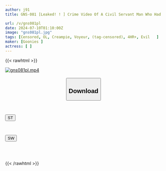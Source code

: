 ```yaml
---
author: j91
title: GNS-081 [Leaked! ! ] Crime Video Of A Civil Servant Man Who Had Sex With Dirty Office Ladies On Trains And Stations In The Station Public Toilet

url: /v/gns081pl
date: 2024-07-10T01:10:00Z
image: "gns081pl.jpg"
tags: [Censored, OL, Creampie, Voyeur, (tag-censored), 4HR+, Evil	]
maker: [Goonies ]
actress: [ ]
---
```



{{< rawhtml >}}

<div class="video" data-videoid="zXOwplPj7rsYwa1">
    <a href="javascript:;">
        <img src="/v/gns081pl/gns081pl.jpg" width="WIDTH" height="HEIGHT" alt="gns081pl.mp4" loading="lazy">
    </a>
</div>

<script type="text/javascript" src="https://j91.asia/asset/on-demand-st.js"></script>

<br>
  <link rel="stylesheet" href="https://j91.asia/asset/bs5.css">
  
  <center>
  <button class="btn btn-primary" type="button" data-bs-toggle="collapse" data-bs-target=".multi-collapse" aria-expanded="false" aria-controls="multiCollapseExample1 multiCollapseExample2"><h2>Download</h2></button></center>
</p>
<div class="row">
  <div class="col">
    <div class="collapse multi-collapse" id="multiCollapseExample1">
      <div class="card card-body">
	      	      <br>
<div class="buttons">  
<p><a href="/v/gns081pl/st.html" target="_blank"><button class="btn-hover color-3"><i class="fa fa-download"></i> ST</button></a></p></div>
    </div>
  </div>
</div>
  <div class="col">
    <div class="collapse multi-collapse" id="multiCollapseExample2">
      <div class="card card-body">
	      <br>
<div class="buttons">
<p><a href="/v/gns081pl/sw.html" target="_blank"><button class="btn-hover color-2"><i class="fa fa-download"></i> SW</button></a></p></div>
<br><br>
      </div>
    </div>
  </div>
</div>

{{< /rawhtml >}}